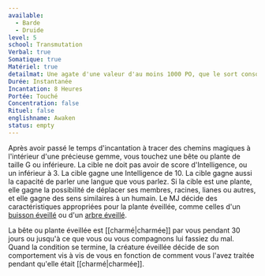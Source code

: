 ```yaml
---
available:
  - Barde
  - Druide
level: 5
school: Transmutation
Verbal: true
Somatique: true
Matériel: true
detailmat: Une agate d'une valeur d'au moins 1000 PO, que le sort consomme
Durée: Instantanée
Incantation: 8 Heures
Portée: Touché
Concentration: false
Rituel: false
englishname: Awaken
status: empty
---
```

Après avoir passé le temps d'incantation à tracer des chemins magiques à l'intérieur d'une précieuse gemme, vous touchez une bête ou plante de taille G ou inférieure. La cible ne doit pas avoir de score d'Intelligence, ou un inférieur à 3. La cible gagne une Intelligence de 10. La cible gagne aussi la capacité de parler une langue que vous parlez. Si la cible est une plante, elle gagne la possibilité de déplacer ses membres, racines, lianes ou autres, et elle gagne des sens similaires à un humain. Le MJ décide des caractéristiques appropriées pour la plante éveillée, comme celles d'un [buisson éveillé](https://www.dndbeyond.com/monsters/16791-awakened-shrub) ou d'un [arbre éveillé](https://www.dndbeyond.com/monsters/16792-awakened-tree).

La bête ou plante éveillée est [[charmé|charmée]] par vous pendant 30 jours ou jusqu'à ce que vous ou vous compagnons lui fassiez du mal. Quand la condition se termine, la créature éveillée décide de son comportement vis à vis de vous en fonction de comment vous l'avez traitée pendant qu'elle était [[charmé|charmée]].